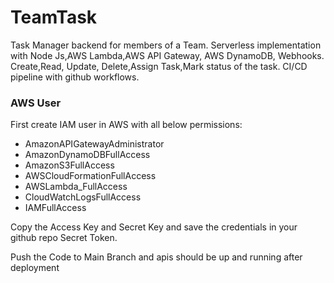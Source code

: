 # TeamTask
Task Manager backend for members of a Team.
Serverless implementation with Node Js,AWS Lambda,AWS API Gateway, AWS DynamoDB, Webhooks.
Create,Read, Update, Delete,Assign Task,Mark status of the task.
CI/CD pipeline with github workflows.


### AWS User

First create IAM user in AWS with all below permissions:
- AmazonAPIGatewayAdministrator	
- AmazonDynamoDBFullAccess	
- AmazonS3FullAccess	
- AWSCloudFormationFullAccess	
- AWSLambda_FullAccess	
- CloudWatchLogsFullAccess
- IAMFullAccess

Copy the Access Key and Secret Key and save the credentials in your github repo Secret Token.

Push the Code to Main Branch and apis should be up and running after deployment
